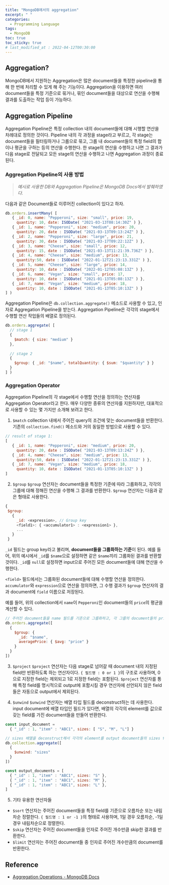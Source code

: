 ```yaml
---
title: "MongoDB에서의 aggregation"
excerpt: " "
categories: 
  - Programming Language
tags:
  - MongoDB
toc: true
toc_sticky: true
# last_modified_at : 2022-04-12T00:30:00
---
```



## Aggregation?

MongoDB에서 지원하는 Aggregation은 많은 document들을 특정한 pipeline을 통해 한 번에 처리할 수 있게 해 주는 기능이다. Aggregation을 이용하면 여러 document들을 특정 기준으로 묶거나, 묶인 document들을 대상으로 연산을 수행해 결과를 도출하는 작업 등이 가능하다.

## Aggregation Pipeline
Aggregation Pipeline은 특정 collection 내의 document들에 대해 시행할 연산을 차례대로 정의한 것이다. Pipeline 내의 각 과정을 stage라고 부르고, 각 stage는 document들을 필터링하거나 그룹으로 묶고, 그룹 내 document들의 특정 field의 합이나 평균을 구하는 등의 연산을 수행한다. 한 stage의 연산을 수행하고 나면 그 결과가 다음 stage로 전달되고 모든 stage의 연산을 수행하고 나면 Aggregation 과정이 종료된다.

### Aggregation Pipeline의 사용 방법

> *예시로 사용한 DB와 Aggregation Pipeline은 MongoDB Docs에서 발췌하였다.*

다음과 같은 Document들로 이루어진 collection이 있다고 하자.

```javascript
db.orders.insertMany( [
   { _id: 0, name: "Pepperoni", size: "small", price: 19,
     quantity: 10, date: ISODate( "2021-03-13T08:14:30Z" ) },
   { _id: 1, name: "Pepperoni", size: "medium", price: 20,
     quantity: 20, date : ISODate( "2021-03-13T09:13:24Z" ) },
   { _id: 2, name: "Pepperoni", size: "large", price: 21,
     quantity: 30, date : ISODate( "2021-03-17T09:22:12Z" ) },
   { _id: 3, name: "Cheese", size: "small", price: 12,
     quantity: 15, date : ISODate( "2021-03-13T11:21:39.736Z" ) },
   { _id: 4, name: "Cheese", size: "medium", price: 13,
     quantity:50, date : ISODate( "2022-01-12T21:23:13.331Z" ) },
   { _id: 5, name: "Cheese", size: "large", price: 14,
     quantity: 10, date : ISODate( "2022-01-12T05:08:13Z" ) },
   { _id: 6, name: "Vegan", size: "small", price: 17,
     quantity: 10, date : ISODate( "2021-01-13T05:08:13Z" ) },
   { _id: 7, name: "Vegan", size: "medium", price: 18,
     quantity: 10, date : ISODate( "2021-01-13T05:10:13Z" ) }
] )
```

Aggregation Pipeline은 `db.collection.aggregate()` 메소드로 사용할 수 있고, 인자로 Aggregation Pipeline을 받는다. Aggregation Pipeline은 각각의 stage에서 수행할 연산 작업들의 배열로 정의된다.

```javascript
db.orders.aggregate( [
  // stage 1
  {
    $match: { size: "medium" }
  },
  
  // stage 2
  {
    $group: { _id: "$name", totalQuantity: { $sum: "$quantity" } }
  }
] )
```

### Aggregation Operator

Aggregation Pipeline의 각 stage에서 수행할 연산을 정의하는 연산자를 Aggregation Operator라고 한다. 매우 다양한 종류의 연산자를 지원하지만, 대표적으로 사용할 수 있는 몇 가지만 소개해 보려고 한다.

1. `$match`
collection 내에서 주어진 query의 조건에 맞는 document들을 반환한다. 기존의 `collection.find()` 메소드와 거의 동일한 방법으로 사용할 수 있다. 

```javascript
// result of stage 1:
[
   { _id: 1, name: "Pepperoni", size: "medium", price: 20,
     quantity: 20, date : ISODate( "2021-03-13T09:13:24Z" ) },
   { _id: 4, name: "Cheese", size: "medium", price: 13,
     quantity:50, date : ISODate( "2022-01-12T21:23:13.331Z" ) },
   { _id: 7, name: "Vegan", size: "medium", price: 18,
     quantity: 10, date : ISODate( "2021-01-13T05:10:13Z" ) }
]
```

2. `$group`
`$group` 연산자는 document들을 특정한 기준에 따라 그룹화하고, 각각의 그룹에 대해 정해진 연산을 수행해 그 결과를 반환한다. `$group` 연산자는 다음과 같은 형태로 사용한다.

```javascript
{
 $group:
   {
     _id: <expression>, // Group key
     <field1>: { <accumulator1> : <expression1> },
     ...
   }
 }
```

`_id` 필드는 group key라고 불리며, **document들을 그룹화하는 기준**이 된다. 예를 들어, 위의 예시에서 `_id`를 `$name`으로 설정하면 같은 `$name`끼리 그룹화된 결과를 반환할 것이다. `_id`를 `null`로 설정하면 input으로 주어진 모든 document들에 대해 연산을 수행한다.

`<field>` 필드에서는 그룹화된 document들에 대해 수행할 연산을 정의한다. `accumulator`와 `expression`으로 연산을 정의하면, 그 수행 결과가 `$group` 연산자의 결과 document에 `field` 이름으로 저장된다.

예를 들어, 위의 collection에서 `name`이 `Pepperoni`인 document들의 `price`의 평균을 계산할 수 있다.

```javascript
// 주어진 document들을 name 필드를 기준으로 그룹화하고, 각 그룹의 document들의 price 필드의 평균을 averagePrice 필드에 저장해 반환한다.
db.orders.aggregate([
  {
    $group: {
      _id: "$name",
      averagePrice: { $avg: "price" }
    }
  }
])
```

3. `$project`
`$project` 연산자는 다음 stage로 넘어갈 때 document 내의 지정된 field만 반환하도록 하는 연산자이다. `{ 필드명 : 0 or 1 }`의 구조로 사용하며, 0으로 지정한 field는 제외되고 1로 지정한 field는 포함된다. `$project` 연산자를 통해 특정 field를 명시적으로 output에 포함시킬 경우 연산자에 선언되지 않은 field들은 자동으로 output에서 제외된다.

4. `$unwind`
`$unwind` 연산자는 배열 타입 필드를 deconstruct하는 데 사용한다. input document에 배열 타입인 필드가 있다면, 배열의 각각의 element를 값으로 갖는 field를 가진 document들을 만들어 반환한다.

```javascript
const input_document =
  { "_id" : 1, "item" : "ABC1", sizes: [ "S", "M", "L"] }

// sizes 배열을 deconstruct해서 각각의 element를 output document들의 sizes field에 할당한다.
db.collection.aggregate([
  {
    $unwind: "sizes"
  }
])

const output_documents = [
  { "_id" : 1, "item" : "ABC1", sizes: "S" },
  { "_id" : 1, "item" : "ABC1", sizes: "M" },
  { "_id" : 1, "item" : "ABC1", sizes: "L" },
]
```

5. 기타 유용한 연산자들

- `$sort` 연산자는 주어진 document들을 특정 field를 기준으로 오름차순 또는 내림차순 정렬한다. `{ 필드명 : 1 or -1 }`의 형태로 사용하며, 1일 경우 오름차순, -1일 경우 내림차순으로 정렬한다.
- `$skip` 연산자는 주어진 document들을 인자로 주어진 개수만큼 skip한 결과를 반환한다.
- `$limit` 연산자는 주어진 document들 중 인자로 주어진 개수만큼의 document를 반환한다.


## Reference

- [Aggregation Operations - MongoDB Docs](https://www.mongodb.com/docs/manual/aggregation/)